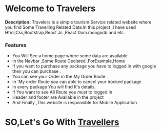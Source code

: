 <h1>Welcome to Travelers</h1>
<p><b>Description:</b> Travelers is a simple tourism Service related website where you find Some Travelling Related Data.In this project ,I have used Html,Css,Bootstrap,React Js ,React Dom.mongodb and etc.</p>
<h3>Features</h3>
<ul>
<li>You Will See a home page where some data are available</li>
<li>In the Navbar ,Some Route Declared .ForExample,Home </li>
<li>If you want to purchase any package you have to logged in with google then you can purchase .</li>
<li>You can see your Order in the My Order Route</li>
<li>In 'My order Route you can able to cancel your booked package</li>
<li>In every package You will find It's details.</li>
<li>If You want to see All Route  you must to logged in </li>
<li>Header and footer are Available in the project </li>
<li>And Finally ,This website is responsible for Mobile Application</li>
</ul>
<h1>SO,Let's Go With  
<a href="https://travelers-d5c96.web.app/home">Travellers</a>
</h1>